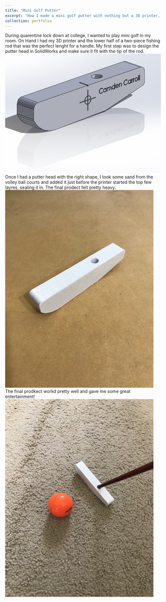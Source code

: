 ```yaml
---
title: "Mini Golf Putter"
excerpt: "How I made a mini golf putter with nothing but a 3D printer, sand, and a fishing pole<br/><img src='/images/PutterHead.JPG'>"
collection: portfolio
---
```


During quarentine lock down at college, I wanted to play mini golf in my room. On Hand I had my 3D printer and the lower half of a two-piece fishing rod that was the perfect lenght for a handle. My first step was to design the putter head in SolidWorks and make sure it fit with the tip of the rod.
<br/>
<img src='/images/PutterHead.JPG'>
<br/>
Once I had a putter head with the right shape, I took some sand from the volley ball courts and added it just before the printer started the top few layres, sealing it in. The final prodect felt pretty heavy.
<br/>
<img src='/images/PutterHead1.JPG'>
<br/>
The final prodkect workd pretty well and gave me some great entertainment!
<br/>
<img src='/images/PutterWorking.JPG'>
